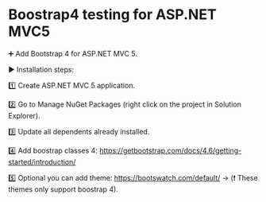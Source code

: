 # Boostrap4 testing for ASP.NET MVC5

:heavy_plus_sign: Add Bootstrap 4 for ASP.NET MVC 5. 

:arrow_forward: Installation steps:

   :one: Create ASP.NET MVC 5 application.
  
   :two: Go to Manage NuGet Packages (right click on the project in Solution Explorer).
  
   :three: Update all dependents already installed.
  
   :four: Add boostrap classes 4: https://getbootstrap.com/docs/4.6/getting-started/introduction/
  
   :five: Optional you can add theme: https://bootswatch.com/default/ -> (:exclamation: These themes only support boostrap 4).
